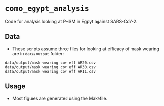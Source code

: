 `como_egypt_analysis`
====================

Code for analysis looking at PHSM in Egpyt against SARS-CoV-2.  


Data
----

* These scripts assume three files for looking at efficacy of mask wearing are in `data/output` folder: 

```
data/output/mask wearing cov eff AR20.csv
data/output/mask wearing cov eff AR30.csv
data/output/mask wearing cov eff AR11.csv
```

Usage
-----

* Most figures are generated using the Makefile.  


